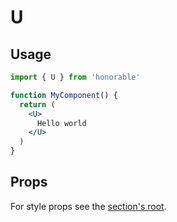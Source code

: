 # U

## Usage

```jsx
import { U } from 'honorable'

function MyComponent() {
  return (
    <U>
      Hello world
    </U>
  )
}
```

## Props

For style props see the [section's root](/components/html-tags).

